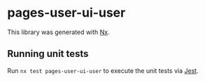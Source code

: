 # pages-user-ui-user

This library was generated with [Nx](https://nx.dev).

## Running unit tests

Run `nx test pages-user-ui-user` to execute the unit tests via [Jest](https://jestjs.io).
